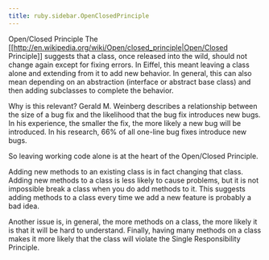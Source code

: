 ```yaml
---
title: ruby.sidebar.OpenClosedPrinciple
---
```

<span class="sidebar_title"> Open/Closed Principle</span>
The [[http://en.wikipedia.org/wiki/Open/closed_principle|Open/Closed Principle]] suggests that a class, once released into the wild, should not change again except for fixing errors. In Eiffel, this meant leaving a class alone and extending from it to add new behavior. In general, this can also mean depending on an abstraction (interface or abstract base class) and then adding subclasses to complete the behavior.

Why is this relevant? Gerald M. Weinberg describes a relationship between the size of a bug fix and the likelihood that the bug fix introduces new bugs. In his experience, the smaller the fix, the more likely a new bug will be introduced. In his research, 66% of all one-line bug fixes introduce new bugs.

So leaving working code alone is at the heart of the Open/Closed Principle.

Adding new methods to an existing class is in fact changing that class. Adding new methods to a class is less likely to cause problems, but it is not impossible break a class when you do add methods to it. This suggests adding methods to a class every time we add a new feature is probably a bad idea.

Another issue is, in general, the more methods on a class, the more likely it is that it will be hard to understand. Finally, having many methods on a class makes it more likely that the class will violate the Single Responsibility Principle.
 